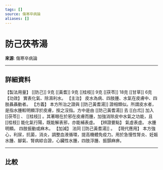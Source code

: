 ```yaml
---
tags: []
source: 傷寒卒病論
aliases: []
---
```


# 防己茯苓湯

**來源**: 傷寒卒病論  

---

## 詳細資料
【製法用量】 [[防己]] 9克 [[黃耆]] 9克 [[桂枝]] 9克 [[茯苓]] 18克 [[甘草]] 6克
【功效】
實表化氣、除濕利水。
【主治】
皮水為病、四肢腫、水氣在皮膚中、四肢聶聶動者。
【方義】
本方所治之證與 [[防己黃耆湯]] 證相類似。所謂皮水者，是指水腫較明顯浮於皮膚，按之沒指。方中是由 [[防己黃耆湯]] 去 [[白朮]] 加入 [[茯苓]] 、 [[桂枝]] 。其著眼在於邪在皮膚而腫，加強消除皮中水氣之功能，且 [[桂枝]] 能化氣行陽，既能解表邪，亦能補表虛。
【辨證要點】
氣虛表虛。
水腫明顯。
四肢振動或麻木。
【加減】
法同 [[防己黃耆湯]] 。
【現代應用】
本方強心，利尿，抗菌，消炎，調整血液循環，提高機體免疫力。用於急慢性腎炎、妊娠水腫、腳氣、腎病綜合證，心臟性水腫，四肢浮腫、振顫麻痹。

---

## 比較
